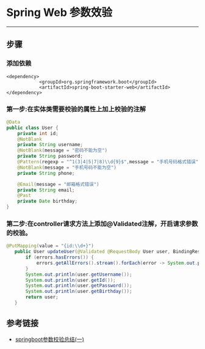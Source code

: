 # Spring Web 参数效验
***
## 步骤
### 添加依赖
```pom
<dependency>
            <groupId>org.springframework.boot</groupId>
            <artifactId>spring-boot-starter-web</artifactId>
</dependency>
```

### 第一步:在实体类需要校验的属性上加上校验的注解
```java
@Data
public class User {
    private int id;
  	@NotBlank
    private String username;
    @NotBlank(message = "密码不能为空")
    private String password;
  	@Pattern(regexp = "^1(3|4|5|7|8)\\d{9}$",message = "手机号码格式错误")
    @NotBlank(message = "手机号码不能为空")
    private String phone;

    @Email(message = "邮箱格式错误")
    private String email;
    @Past
    private Date birthday;
}
```

### 第二步:在controller请求方法上添加@Validated注解，开启请求参数的校验。
```java
@PutMapping(value = "{id:\\d+}")
   public User updateUser(@Validated @RequestBody User user, BindingResult errors) {
       if (errors.hasErrors()) {
           errors.getAllErrors().stream().forEach(error -> System.out.println(error.getDefaultMessage()));
       }
       System.out.println(user.getUsername());
       System.out.println(user.getId());
       System.out.println(user.getPassword());
       System.out.println(user.getBirthday());
       return user;
   }
```

## 参考链接
- [springboot参数校验总结(一)](https://pjmike.github.io/2018/03/28/springboot%E5%8F%82%E6%95%B0%E6%A0%A1%E9%AA%8C%E6%80%BB%E7%BB%93(%E4%B8%80)/)